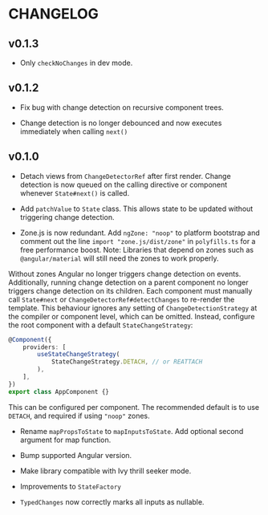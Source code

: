 # CHANGELOG

## v0.1.3

- Only `checkNoChanges` in dev mode.

## v0.1.2

- Fix bug with change detection on recursive component trees.

- Change detection is no longer debounced and now executes immediately when calling `next()`

## v0.1.0

-   Detach views from `ChangeDetectorRef` after first render.
    Change detection is now queued on the calling directive or component
    whenever `State#next()` is called.

-   Add `patchValue` to `State` class. This allows state to be updated without
    triggering change detection.

-   Zone.js is now redundant. Add `ngZone: "noop"` to platform
    bootstrap and comment out the line `import "zone.js/dist/zone"`
    in `polyfills.ts` for a free performance boost. Note: Libraries
    that depend on zones such as `@angular/material` will still need
    the zones to work properly.

Without zones Angular no longer triggers change detection on events.
Additionally, running change detection on a parent component no
longer triggers change detection on its children. Each component must
manually call `State#next` or `ChangeDetectorRef#detectChanges` to
re-render the template. This behaviour ignores any setting of
`ChangeDetectionStrategy` at the compiler or component level, which
can be omitted. Instead, configure the root component with a default
`StateChangeStrategy`:

```typescript
@Component({
    providers: [
        useStateChangeStrategy(
            StateChangeStrategy.DETACH, // or REATTACH
        ),
    ],
})
export class AppComponent {}
```

This can be configured per component. The recommended default is to
use `DETACH`, and required if using `"noop"` zones.

-   Rename `mapPropsToState` to `mapInputsToState`. Add optional
    second argument for map function.

-   Bump supported Angular version.

-   Make library compatible with Ivy thrill seeker mode.

-   Improvements to `StateFactory`

-   `TypedChanges` now correctly marks all inputs as nullable.
